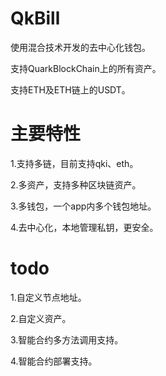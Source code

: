 # QkBill

使用混合技术开发的去中心化钱包。

支持QuarkBlockChain上的所有资产。

支持ETH及ETH链上的USDT。

# 主要特性

1.支持多链，目前支持qki、eth。

2.多资产，支持多种区块链资产。

3.多钱包，一个app内多个钱包地址。

4.去中心化，本地管理私钥，更安全。

# todo

1.自定义节点地址。

2.自定义资产。

3.智能合约多方法调用支持。

4.智能合约部署支持。